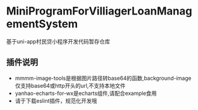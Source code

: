 # MiniProgramForVilliagerLoanManagementSystem
基于uni-app村民贷小程序开发代码暂存仓库
## 插件说明
- mmmm-image-tools是根据图片路径转base64的函数,background-image仅支持base64或http开头的url,不支持本地文件
- yanhao-echarts-for-wx是echarts组件,请配合example食用
- 请于[](https://ext.dcloud.net.cn/plugin?id=2037)下载eslint插件，规范化开发哦